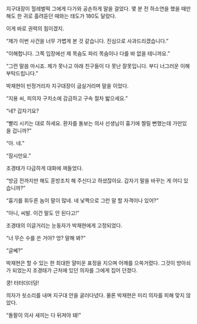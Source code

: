 지구대장이 헐레벌떡 그에게 다가와 공손하게 말을 걸었다. 몇 분 전 하소연을 했을 때만 해도 한 귀로 흘려듣던 때와는 태도가 180도 달랐다.

이게 바로 권력의 힘이겠지.

“제가 이번 사건을 너무 가볍게 본 것 같습니다. 진심으로 사과드리겠습니다.”

“이해합니다. 그쪽 입장에선 제 목숨도 파리 목숨이나 다를 바 없을 테니까요.”

“그런 말씀 마시죠. 제가 못나고 아래 친구들이 다 못난 잘못입니다. 부디 너그러운 이해 부탁드립니다.”

박재현이 빈정거리자 지구대장이 굽실거리며 말을 이었다.

“지용 씨, 피의자 구치소에 감금하고 구속 절차 밟으세요.”

“네? 갑자기요?

“빨리 시키는 대로 하세요. 환자를 돌보는 의사 선생님이 흉기에 찔릴 뻔했는데 가만있을 겁니까?”

“아. 네.”

“잠시만요.”

조경태가 다급하게 대화에 껴들었다.

“방금 전까지만 해도 훈방조치 해 주신다고 하셨잖아요. 갑자기 말을 바꾸는 게 어디 있습니까?”

“흉기를 휘두른 놈이 말이 많네. 네 낯짝으로 그런 말 할 자격이나 있어?”

“아니, 씨발. 이건 말도 안 된다고!”

조경태의 이글거리는 눈동자가 박재현에게 고정되었다.

“너 무슨 수를 쓴 거야? 엉? 말해 봐?”

“글쎄?”

박재현은 할 수 있는 한 최대한 얄미운 표정을 지으며 어깨를 으쓱거렸다. 그것이 방아쇠가 되었는지 조경태가 근처에 있던 의자를 그에게 집어 던졌다.

쿵! 터터더더덩!

의자가 쇳소리를 내며 지구대 안을 굴러다녔다. 물론 박재현은 미리 의자를 피해 맞지 않았다.

“돌팔이 의사 새끼는 다 뒤져야 돼!”